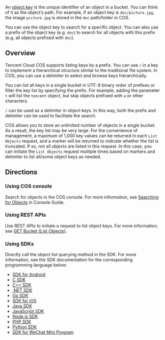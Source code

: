 An [object key](https://intl.cloud.tencent.com/document/product/436/13324) is the unique identifier of an object in a bucket. You can think of it as the object’s path. For example, if an object key is `doc/picture.jpg`, the image `picture.jpg` is stored in the `doc` path/folder in COS.

You can use the object key to search for a specific object. You can also use a prefix of the object key (e.g. `doc`) to search for all objects with this prefix (e.g. all objects prefixed with `doc`).

## Overview

Tencent Cloud COS supports listing keys by a prefix. You can use `/` in a key to implement a hierarchical structure similar to the traditional file system. In COS, you can use a delimiter to select and browse keys hierarchically.

You can list all keys in a single bucket in UTF-8 binary order of prefixes or filter the key list by specifying the prefix. For example, adding the parameter `t` will list the `tencent` object, but skip objects prefixed with `a` or other characters.

`/` can be used as a delimiter in object keys. In this way, both the prefix and delimiter can be used to facilitate the search.

COS allows you to store an unlimited number of objects in a single bucket. As a result, the key list may be very large. For the convenience of management, a maximum of 1,000 key values can be returned in each `List Objects` request, and a marker will be returned to indicate whether the list is truncated. If so, not all objects are listed in this request. In this case, you can initiate the `List Objects` request multiple times based on markers and delimiter to list all/some object keys as needed.

## Directions

### Using COS console

Search for objects in the COS console. For more information, see [Searching for Objects](https://intl.cloud.tencent.com/document/product/436/13325) in Console Guide.

### Using REST APIs

Use REST APIs to initiate a request to list object keys. For more information, see [GET Bucket (List Objects)](https://intl.cloud.tencent.com/document/product/436/30614).

### Using SDKs

Directly call the object list querying method in the SDK. For more information, see the SDK documentation for the corresponding programming language below:

- [SDK for Android](https://intl.cloud.tencent.com/document/product/436/37676)
- [C SDK](https://intl.cloud.tencent.com/document/product/436/31518)
- [C++ SDK](https://intl.cloud.tencent.com/document/product/436/31522)
- [.NET SDK](https://intl.cloud.tencent.com/document/product/436/30594)
- [Go SDK](https://intl.cloud.tencent.com/document/product/436/31526)
- [SDK for iOS](https://intl.cloud.tencent.com/document/product/436/37685)
- [Java SDK](https://intl.cloud.tencent.com/document/product/436/31534)
- [JavaScript SDK](https://intl.cloud.tencent.com/document/product/436/31538)
- [Node.js SDK](https://intl.cloud.tencent.com/document/product/436/31710)
- [PHP SDK](https://intl.cloud.tencent.com/document/product/436/31542)
- [Python SDK](https://intl.cloud.tencent.com/document/product/436/31546)
- [SDK for WeChat Mini Program](https://intl.cloud.tencent.com/document/product/436/32457)

